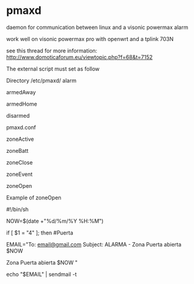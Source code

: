 pmaxd
=====

daemon for communication between linux and a visonic powermax alarm

work well on visonic powermax pro with openwrt and a tplink 703N

see this thread for more information:
http://www.domoticaforum.eu/viewtopic.php?f=68&t=7152

The external script must set as follow

Directory /etc/pmaxd/
alarm

armedAway

armedHome

disarmed

pmaxd.conf

zoneActive

zoneBatt

zoneClose


zoneEvent

zoneOpen


Example of zoneOpen

#!/bin/sh

NOW=$(date +"%d/%m/%Y %H:%M")



if [ $1 = "4" ]; then #Puerta

EMAIL="To: email@gmail.com
Subject: ALARMA - Zona Puerta abierta $NOW

Zona Puerta abierta
$NOW
"

echo "$EMAIL" | sendmail -t

 

